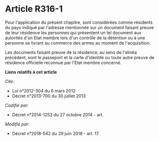 # Article R316-1

Pour l'application du présent chapitre, sont considérées comme résidents du pays indiqué par l'adresse mentionnée sur un
document faisant preuve de leur résidence les personnes qui présentent un tel document aux autorités d'un Etat membre lors
d'un contrôle de la détention ou à une personne se livrant au commerce des armes au moment de l'acquisition.

Les documents faisant preuve de la résidence, au sens de l'alinéa précédent, sont le passeport et la carte d'identité ou
toute autre preuve de résidence officielle reconnue par l'Etat membre concerné.

**Liens relatifs à cet article**

_Cite_:

  - Loi n°2012-304 du 6 mars 2012
  - Décret n°2013-700 du 30 juillet 2013

_Codifié par_:

  - Décret n°2014-1253 du 27 octobre 2014 - art.

_Modifié par_:

  - Décret n°2018-542 du 29 juin 2018 - art. 17

